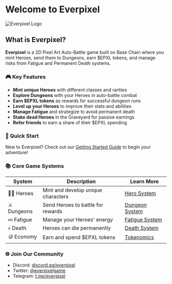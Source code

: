 # Welcome to Everpixel

![Everpixel Logo](https://placeholder.com/wp-content/uploads/2018/10/placeholder.png)

## What is Everpixel?

**Everpixel** is a 2D Pixel Art Auto-Battle game built on Base Chain where you mint Heroes, send them to Dungeons, earn $EPXL tokens, and manage risks from Fatigue and Permanent Death systems.

### 🎮 Key Features

- **Mint unique Heroes** with different classes and rarities
- **Explore Dungeons** with your Heroes in auto-battle combat
- **Earn $EPXL tokens** as rewards for successful dungeon runs
- **Level up your Heroes** to improve their stats and abilities
- **Manage Fatigue** and strategize to avoid permanent death
- **Stake dead Heroes** in the Graveyard for passive earnings
- **Refer friends** to earn a share of their $EPXL spending

### 🚀 Quick Start

New to Everpixel? Check out our [Getting Started Guide](guides/getting-started.md) to begin your adventure!

### 📚 Core Game Systems

| System | Description | Learn More |
|--------|-------------|------------|
| 🧙‍♂️ Heroes | Mint and develop unique characters | [Hero System](heroes/README.md) |
| ⚔️ Dungeons | Send Heroes to battle for rewards | [Dungeon System](gameplay/dungeons.md) |
| 💤 Fatigue | Manage your Heroes' energy | [Fatigue System](gameplay/fatigue.md) |
| 💀 Death | Heroes can die permanently | [Death System](gameplay/death.md) |
| 🪙 Economy | Earn and spend $EPXL tokens | [Tokenomics](economy/tokenomics.md) |

### 🌐 Join Our Community

- Discord: [discord.gg/everpixel](https://discord.gg/everpixel)
- Twitter: [@everpixelgame](https://twitter.com/everpixelgame)
- Telegram: [t.me/everpixel](https://t.me/everpixel)